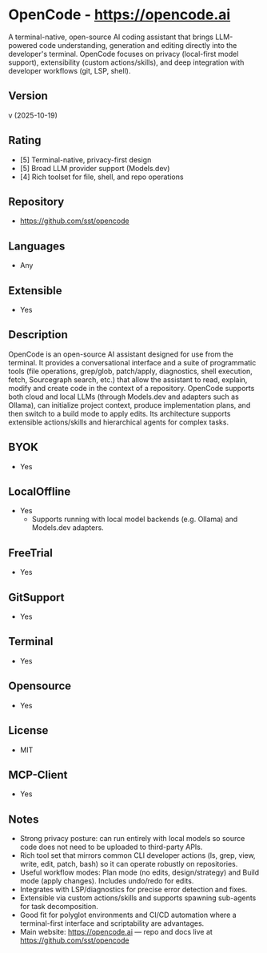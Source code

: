 # OpenCode - https://opencode.ai
A terminal-native, open-source AI coding assistant that brings LLM-powered code understanding, generation and editing directly into the developer's terminal. OpenCode focuses on privacy (local-first model support), extensibility (custom actions/skills), and deep integration with developer workflows (git, LSP, shell).

## Version
v (2025-10-19)

## Rating
- [5] Terminal-native, privacy-first design
- [5] Broad LLM provider support (Models.dev)
- [4] Rich toolset for file, shell, and repo operations

## Repository
- https://github.com/sst/opencode

## Languages
- Any

## Extensible
- Yes

## Description
OpenCode is an open-source AI assistant designed for use from the terminal. It provides a conversational interface and a suite of programmatic tools (file operations, grep/glob, patch/apply, diagnostics, shell execution, fetch, Sourcegraph search, etc.) that allow the assistant to read, explain, modify and create code in the context of a repository. OpenCode supports both cloud and local LLMs (through Models.dev and adapters such as Ollama), can initialize project context, produce implementation plans, and then switch to a build mode to apply edits. Its architecture supports extensible actions/skills and hierarchical agents for complex tasks.

## BYOK
- Yes

## LocalOffline
- Yes
  - Supports running with local model backends (e.g. Ollama) and Models.dev adapters.

## FreeTrial
- Yes

## GitSupport
- Yes

## Terminal
- Yes

## Opensource
- Yes

## License
- MIT

## MCP-Client
- Yes

## Notes
- Strong privacy posture: can run entirely with local models so source code does not need to be uploaded to third-party APIs.
- Rich tool set that mirrors common CLI developer actions (ls, grep, view, write, edit, patch, bash) so it can operate robustly on repositories.
- Useful workflow modes: Plan mode (no edits, design/strategy) and Build mode (apply changes). Includes undo/redo for edits.
- Integrates with LSP/diagnostics for precise error detection and fixes.
- Extensible via custom actions/skills and supports spawning sub-agents for task decomposition.
- Good fit for polyglot environments and CI/CD automation where a terminal-first interface and scriptability are advantages.
- Main website: https://opencode.ai — repo and docs live at https://github.com/sst/opencode
